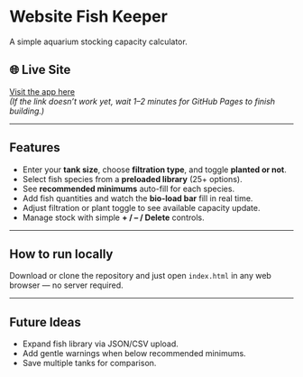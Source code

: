 # Website Fish Keeper

A simple aquarium stocking capacity calculator.

## 🌐 Live Site
[Visit the app here](https://cxchajon.github.io/website-fish-keeper/)  
*(If the link doesn’t work yet, wait 1–2 minutes for GitHub Pages to finish building.)*

---

## Features
- Enter your **tank size**, choose **filtration type**, and toggle **planted or not**.
- Select fish species from a **preloaded library** (25+ options).
- See **recommended minimums** auto-fill for each species.
- Add fish quantities and watch the **bio-load bar** fill in real time.
- Adjust filtration or plant toggle to see available capacity update.
- Manage stock with simple **+ / – / Delete** controls.

---

## How to run locally
Download or clone the repository and just open `index.html` in any web browser — no server required.

---

## Future Ideas
- Expand fish library via JSON/CSV upload.
- Add gentle warnings when below recommended minimums.
- Save multiple tanks for comparison.
